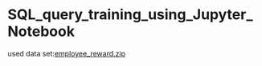 # SQL_query_training_using_Jupyter_Notebook
used data set:[employee_reward.zip](https://github.com/FinnKramer/SQL_query_training_using_Jupyter_Notebook/files/7643539/employee_reward.zip)
